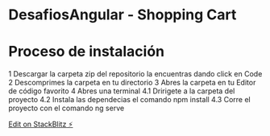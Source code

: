 # DesafiosAngular - Shopping Cart

# Proceso de instalación 

1 Descargar la carpeta zip del repositorio la encuentras dando click en Code
2 Descomprimes la carpeta en tu directorio
3 Abres la carpeta en tu Editor de código favorito 
4 Abres una terminal 
4.1 Dririgete a la carpeta del proyecto 
4.2 Instala las dependecias el comando npm install
4.3 Corre el proyecto con el comando ng serve





[Edit on StackBlitz ⚡️](https://stackblitz.com/edit/angular-jipa8f-p1xg1a)
